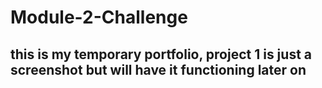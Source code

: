 # Module-2-Challenge

## this is my temporary portfolio, project 1 is just a screenshot but will have it functioning later on
